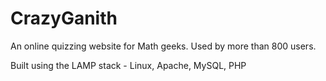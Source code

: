 # CrazyGanith
An online quizzing website for Math geeks. Used by more than 800 users.

Built using the LAMP stack - Linux, Apache, MySQL, PHP
